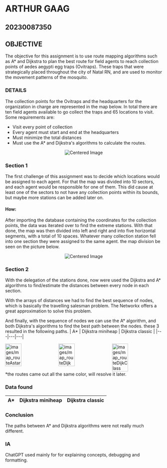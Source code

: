 # ARTHUR GAAG  
## 20230087350  
  
## OBJECTIVE  
The objective for this assignment is to use route mapping algorithms such as  A* and Dijkstra to plan the best route for field agents to reach collection points of aedes aegypti egg traps (Ovitraps). These traps that were strategically placed throughout the city of Natal RN, and  are used to monitor the movement patterns of the mosquito. 
  
### DETAILS 
  
The collection points for the Ovitraps and the headquarters  for the organization in charge are represented in the map below. In total there are ten field agents available to go collect the traps and 65 locations to visit.
Some requirements are:
- Visit every point of collection
- Every agent must start and end at the headquarters
- Must minimize the total distances
- Must use the A* and Dijkstra's algorithms to calculate the routes. 

<div style="text-align: center;">
  <img src="images/piedmont_map.svg" alt="Centered Image" style="max-width: 60%; height: auto;">
</div>

### Section 1

The first challenge of this assignment was to decide which locations would be assigned to each agent. For that the map was divided into 10 sectors, and each agent would be responsible for one of them. This did cause at least one of the sectors to not have any collection points within its bounds, but maybe more stations can be added later on.

#### How:
After importing the database containing the coordinates for the collection points, the data was iterated over to find the extreme stations. 
With that done, the map was then divided into left and right and into five horizontal segments, with a total of 10 spaces. Whatever many collection station fell into one section they were assigned to the same agent. the map division be seen on the picture below. 

<div style="text-align: center;">
  <img src="images/t.svg" alt="Centered Image" style="max-width: 60%; height: auto;">
</div>

### Section 2

With the delegation of the stations done, now were used the Dijkstra and A* algorithms to find/estimate the distances between every node in each section.

With the arrays of distances we had to find the best sequence of nodes, which is basically the travelling salesman problem. The Networkx offers a great approximation to solve this problem.

And finally, with the sequence of nodes we can use the A* algorithm, and both Dijkstra's algorithms to find the best path between the nodes. these 3 resulted in the following paths.
| A* | Dijkstra miniheap | Dijkstra classic | 
|---|---|---|

<div style="display: flex; justify-content: space-between;">
  <img src="images/map_routeAstar.svg" alt="images/map_routeAstar" style="width: 32%; height: auto;">
  <img src="images/map_routeDijk.svg" alt="images/map_routeDijk" style="width: 32%; height: auto;">
  <img src="images/map_routeDijkClass.svg" alt="images/map_routeDijkClass" style="width: 32%; height: auto;">
</div>
*the routes came out all the same color, will resolve it later.

### Data found

| A* | Dijkstra miniheap | Dijkstra classic | 
|---|---|---|


### Conclusion
The paths between A* and Dijkstra algorithms were not really much different. 

### IA
ChatGPT used mainly for for explaining concepts, debugging and formatting.